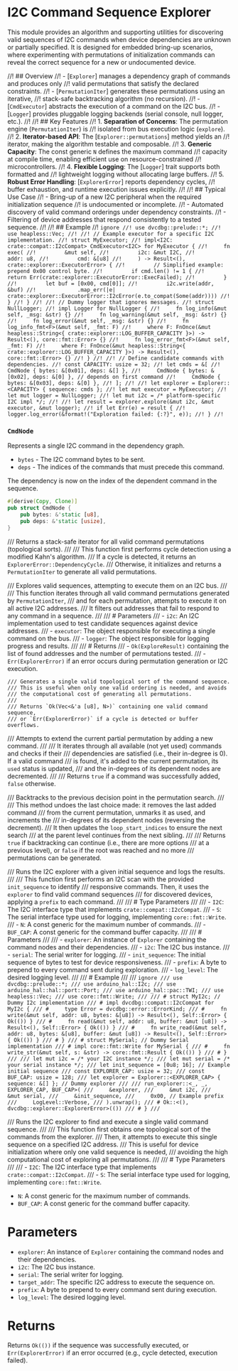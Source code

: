 # I2C Command Sequence Explorer

This module provides an algorithm and supporting utilities for discovering
valid sequences of I2C commands when device dependencies are unknown or
partially specified. It is designed for embedded bring-up scenarios, where
experimenting with permutations of initialization commands can reveal the
correct sequence for a new or undocumented device.

//! ## Overview
//! - [`Explorer`] manages a dependency graph of commands and produces only
//!   valid permutations that satisfy the declared constraints.
//! - [`PermutationIter`] generates these permutations using an iterative,
//!   stack-safe backtracking algorithm (no recursion).
//! - [`CmdExecutor`] abstracts the execution of a command on the I2C bus.
//! - [`Logger`] provides pluggable logging backends (serial console, null logger, etc.).
//!
//! ## Key Features
//! 1. **Separation of Concerns**: The permutation engine (`PermutationIter`) is
//!    isolated from bus execution logic (`explore`).
//! 2. **Iterator-based API**: The [`Explorer::permutations`] method yields an
//!    iterator, making the algorithm testable and composable.
//! 3. **Generic Capacity**: The const generic `N` defines the maximum command
//!    capacity at compile time, enabling efficient use on resource-constrained
//!    microcontrollers.
//! 4. **Flexible Logging**: The [`Logger`] trait supports both formatted and
//!    lightweight logging without allocating large buffers.
//! 5. **Robust Error Handling**: [`ExplorerError`] reports dependency cycles,
//!    buffer exhaustion, and runtime execution issues explicitly.
//!
//! ## Typical Use Case
//! - Bring-up of a new I2C peripheral when the required initialization sequence
//!   is undocumented or incomplete.
//! - Automated discovery of valid command orderings under dependency constraints.
//! - Filtering of device addresses that respond consistently to a tested sequence.
//!
//! ## Example
//! ```ignore
//! use dvcdbg::prelude::*;
//! use heapless::Vec;
//!
//! // Example executor for a specific I2C implementation.
//! struct MyExecutor;
//! impl<I2C: crate::compat::I2cCompat> CmdExecutor<I2C> for MyExecutor {
//!     fn exec(
//!         &mut self,
//!         i2c: &mut I2C,
//!         addr: u8,
//!         cmd: &[u8]
//!     ) -> Result<(), crate::explorer::ExecutorError> {
//!         // Simplified example: prepend 0x00 control byte.
//!         if cmd.len() != 1 {
//!             return Err(crate::explorer::ExecutorError::ExecFailed);
//!         }
//!         let buf = [0x00, cmd[0]];
//!         i2c.write(addr, &buf)
//!             .map_err(|e| crate::explorer::ExecutorError::I2cError(e.to_compat(Some(addr))))
//!     }
//! }
//!
//! // Dummy logger that ignores messages.
//! struct NullLogger;
//! impl Logger for NullLogger {
//!     fn log_info(&mut self, _msg: &str) {}
//!     fn log_warning(&mut self, _msg: &str) {}
//!     fn log_error(&mut self, _msg: &str) {}
//!     fn log_info_fmt<F>(&mut self, _fmt: F)
//!     where F: FnOnce(&mut heapless::String<{ crate::explorer::LOG_BUFFER_CAPACITY }>) -> Result<(), core::fmt::Error> {}
//!     fn log_error_fmt<F>(&mut self, _fmt: F)
//!     where F: FnOnce(&mut heapless::String<{ crate::explorer::LOG_BUFFER_CAPACITY }>) -> Result<(), core::fmt::Error> {}
//! }
//!
//! // Define candidate commands with dependencies.
//! const CAPACITY: usize = 32;
//! let cmds = &[
//!     CmdNode { bytes: &[0x01], deps: &[] },
//!     CmdNode { bytes: &[0x02], deps: &[0] }, // depends on first command
//!     CmdNode { bytes: &[0x03], deps: &[0] },
//! ];
//!
//! let explorer = Explorer::<CAPACITY> { sequence: cmds };
//! let mut executor = MyExecutor;
//! let mut logger = NullLogger;
//! let mut i2c = /* platform-specific I2C impl */;
//!
//! let result = explorer.explore(&mut i2c, &mut executor, &mut logger);
//! if let Err(e) = result {
//!     logger.log_error(&format!("Exploration failed: {:?}", e));
//! }
//! ```

### `CmdNode`
Represents a single I2C command in the dependency graph.

- `bytes` - The I2C command bytes to be sent.
- `deps` - The indices of the commands that must precede this command.

The dependency is now on the index of the dependent command in the sequence.

```rust
#[derive(Copy, Clone)]
pub struct CmdNode {
    pub bytes: &'static [u8],
    pub deps: &'static [usize],
}
```


/// Returns a stack-safe iterator for all valid command permutations (topological sorts).
    ///
    /// This function first performs cycle detection using a modified Kahn's algorithm.
    /// If a cycle is detected, it returns an `ExplorerError::DependencyCycle`.
    /// Otherwise, it initializes and returns a `PermutationIter` to generate all valid permutations.

/// Explores valid sequences, attempting to execute them on an I2C bus.
    ///
    /// This function iterates through all valid command permutations generated by `PermutationIter`,
    /// and for each permutation, attempts to execute it on all active I2C addresses.
    /// It filters out addresses that fail to respond to any command in a sequence.
    ///
    /// # Parameters
    /// - `i2c`: An I2C implementation used to test candidate sequences against device addresses.
    /// - `executor`: The object responsible for executing a single command on the bus.
    /// - `logger`: The object responsible for logging progress and results.
    ///
    /// # Returns
    /// - `Ok(ExploreResult)` containing the list of found addresses and the number of permutations tested.
    /// - `Err(ExplorerError)` if an error occurs during permutation generation or I2C execution.

    /// Generates a single valid topological sort of the command sequence.
    /// This is useful when only one valid ordering is needed, and avoids
    /// the computational cost of generating all permutations.
    ///
    /// Returns `Ok(Vec<&'a [u8], N>)` containing one valid command sequence,
    /// or `Err(ExplorerError)` if a cycle is detected or buffer overflows.

/// Attempts to extend the current partial permutation by adding a new command.
    ///
    /// It iterates through all available (not yet used) commands and checks if their
    /// dependencies are satisfied (i.e., their in-degree is 0). If a valid command
    /// is found, it's added to the current permutation, its `used` status is updated,
    /// and the in-degrees of its dependent nodes are decremented.
    ///
    /// Returns `true` if a command was successfully added, `false` otherwise.

/// Backtracks to the previous decision point in the permutation search.
    ///
    /// This method undoes the last choice made: it removes the last added command
    /// from the current permutation, unmarks it as used, and increments the
    /// in-degrees of its dependent nodes (reversing the decrement).
    /// It then updates the `loop_start_indices` to ensure the next search
    /// at the parent level continues from the next sibling.
    ///
    /// Returns `true` if backtracking can continue (i.e., there are more options
    /// at a previous level), or `false` if the root was reached and no more
    /// permutations can be generated.

/// Runs the I2C explorer with a given initial sequence and logs the results.
///
/// This function first performs an I2C scan with the provided `init_sequence` to identify
/// responsive commands. Then, it uses the `explorer` to find valid command sequences
/// for discovered devices, applying a `prefix` to each command.
///
/// # Type Parameters
///
/// - `I2C`: The I2C interface type that implements `crate::compat::I2cCompat`.
/// - `S`: The serial interface type used for logging, implementing `core::fmt::Write`.
/// - `N`: A const generic for the maximum number of commands.
/// - `BUF_CAP`: A const generic for the command buffer capacity.
///
/// # Parameters
///
/// - `explorer`: An instance of `Explorer` containing the command nodes and their dependencies.
/// - `i2c`: The I2C bus instance.
/// - `serial`: The serial writer for logging.
/// - `init_sequence`: The initial sequence of bytes to test for device responsiveness.
/// - `prefix`: A byte to prepend to every command sent during exploration.
/// - `log_level`: The desired logging level.
///
/// # Example
///
/// ```ignore
/// use dvcdbg::prelude::*;
/// use arduino_hal::I2c;
/// use arduino_hal::hal::port::Port;
/// use arduino_hal::pac::TWI;
/// use heapless::Vec;
/// use core::fmt::Write;
///
/// # struct MyI2c; // Dummy I2c implementation
/// # impl dvcdbg::compat::I2cCompat for MyI2c {
/// #     type Error = dvcdbg::error::ErrorKind;
/// #     fn write(&mut self, addr: u8, bytes: &[u8]) -> Result<(), Self::Error> { Ok(()) }
/// #     fn read(&mut self, addr: u8, buffer: &mut [u8]) -> Result<(), Self::Error> { Ok(()) }
/// #     fn write_read(&mut self, addr: u8, bytes: &[u8], buffer: &mut [u8]) -> Result<(), Self::Error> { Ok(()) }
/// # }
/// # struct MySerial; // Dummy Serial implementation
/// # impl core::fmt::Write for MySerial {
/// #     fn write_str(&mut self, s: &str) -> core::fmt::Result { Ok(()) }
/// # }
///
/// let mut i2c = /* your I2C instance */;
/// let mut serial = /* your serial instance */;
/// let init_sequence = [0u8; 16]; // Example initial sequence
/// const EXPLORER_CAP: usize = 32;
/// const BUF_CAP: usize = 128;
/// let explorer = Explorer::<EXPLORER_CAP> { sequence: &[] }; // Dummy explorer
///
/// run_explorer::<_, _, EXPLORER_CAP, BUF_CAP>(
///     &explorer,
///     &mut i2c,
///     &mut serial,
///     &init_sequence,
///     0x00, // Example prefix
///     LogLevel::Verbose,
/// ).unwrap();
/// # Ok::<(), dvcdbg::explorer::ExplorerError>(())
/// # }
/// ```

/// Runs the I2C explorer to find and execute a single valid command sequence.
///
/// This function first obtains one topological sort of the commands from the explorer.
/// Then, it attempts to execute this single sequence on a specified I2C address.
/// This is useful for device initialization where only one valid sequence is needed,
/// avoiding the high computational cost of exploring all permutations.
///
/// # Type Parameters
///
/// - `I2C`: The I2C interface type that implements `crate::compat::I2cCompat`.
/// - `S`: The serial interface type used for logging, implementing `core::fmt::Write`.
 - `N`: A const generic for the maximum number of commands.
 - `BUF_CAP`: A const generic for the command buffer capacity.

 # Parameters

 - `explorer`: An instance of `Explorer` containing the command nodes and their dependencies.
 - `i2c`: The I2C bus instance.
 - `serial`: The serial writer for logging.
 - `target_addr`: The specific I2C address to execute the sequence on.
 - `prefix`: A byte to prepend to every command sent during execution.
 - `log_level`: The desired logging level.

# Returns

Returns `Ok(())` if the sequence was successfully executed,
or `Err(ExplorerError)` if an error occurred (e.g., cycle detected, execution failed).